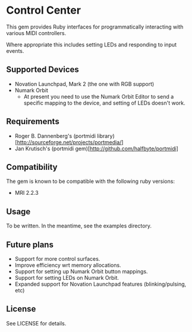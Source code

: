 # Control Center

This gem provides Ruby interfaces for programmatically interacting with various MIDI controllers.

Where appropriate this includes setting LEDs and responding to input events.


## Supported Devices

* Novation Launchpad, Mark 2 (the one with RGB support)
* Numark Orbit
    * At present you need to use the Numark Orbit Editor to send a specific mapping to the device, and setting of LEDs doesn't work.


## Requirements

* Roger B. Dannenberg's (portmidi library)[http://sourceforge.net/projects/portmedia/]
* Jan Krutisch's (portmidi gem)[http://github.com/halfbyte/portmidi]


## Compatibility

The gem is known to be compatible with the following ruby versions:

* MRI 2.2.3


## Usage

To be written.  In the meantime, see the examples directory.


## Future plans

* Support for more control surfaces.
* Improve efficiency wrt memory allocations.
* Support for setting up Numark Orbit button mappings.
* Support for setting LEDs on Numark Orbit.
* Expanded support for Novation Launchpad features (blinking/pulsing, etc)


## License

See LICENSE for details.
